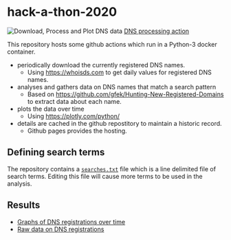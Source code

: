# hack-a-thon-2020
![Download, Process and Plot DNS data](https://github.com/gmckerrell/hack-a-thon-2020/workflows/Download,%20Process%20and%20Plot%20DNS%20data/badge.svg)
[DNS processing action](https://github.com/gmckerrell/hack-a-thon-2020/actions?query=workflow%3A%22Download%2C+Process+and+Plot+DNS+data%22)

This repository hosts some github actions which run in a Python-3 docker container.

- periodically download the currently registered DNS names.
  - Using https://whoisds.com to get daily values for registered DNS names.
- analyses and gathers data on DNS names that match a search pattern
  - Based on https://github.com/gfek/Hunting-New-Registered-Domains to extract data about each name.
- plots the data over time
  - Using https://plotly.com/python/
- details are cached in the github repostitory to maintain a historic record.
  - Github pages provides the hosting.

## Defining search terms
The repository contains a [`searches.txt`](searches.txt) file which is a line delimited file of search terms.
Editing this file will cause more terms to be used in the analysis.

## Results
- [Graphs of DNS registrations over time](https://gmckerrell.github.io/hack-a-thon-2020/graphs/)
- [Raw data on DNS registrations](https://gmckerrell.github.io/hack-a-thon-2020/results/)
